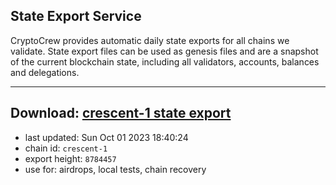 ## State Export Service
CryptoCrew provides automatic daily state exports for all chains we validate. State export files can be used as genesis files and are a snapshot of the current blockchain state, including all validators, accounts, balances and delegations.

---
**Download: [crescent-1 state export](https://dl.ccvalidators.com/SERVICE/crescent/crescent-1_export_8784457.json)**
---

- last updated: Sun Oct 01 2023 18:40:24
- chain id: `crescent-1`
- export height: `8784457`
- use for: airdrops, local tests, chain recovery
